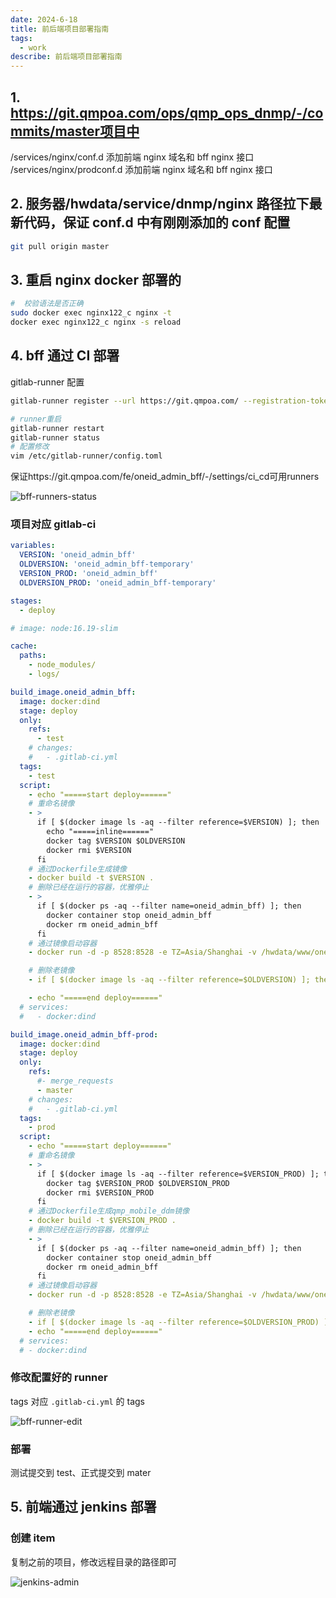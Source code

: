 ```yaml
---
date: 2024-6-18
title: 前后端项目部署指南
tags:
  - work
describe: 前后端项目部署指南
---
```


## 1. https://git.qmpoa.com/ops/qmp_ops_dnmp/-/commits/master项目中

/services/nginx/conf.d 添加前端 nginx 域名和 bff nginx 接口
/services/nginx/prodconf.d 添加前端 nginx 域名和 bff nginx 接口

## 2. 服务器/hwdata/service/dnmp/nginx 路径拉下最新代码，保证 conf.d 中有刚刚添加的 conf 配置

```bash
git pull origin master
```

## 3. 重启 nginx docker 部署的

```bash
#  校验语法是否正确
sudo docker exec nginx122_c nginx -t
docker exec nginx122_c nginx -s reload
```

## 4. bff 通过 CI 部署

gitlab-runner 配置

```bash
gitlab-runner register --url https://git.qmpoa.com/ --registration-token 令牌 --executor docker --docker-volumes /var/run/docker.sock:/var/run/docker.sock --docker-privileged
```

```bash
# runner重启
gitlab-runner restart
gitlab-runner status
# 配置修改
vim /etc/gitlab-runner/config.toml
```

保证https://git.qmpoa.com/fe/oneid_admin_bff/-/settings/ci_cd可用runners

![bff-runners-status](./images/bff-runners-status.png)

### 项目对应 gitlab-ci

```yml
variables:
  VERSION: 'oneid_admin_bff'
  OLDVERSION: 'oneid_admin_bff-temporary'
  VERSION_PROD: 'oneid_admin_bff'
  OLDVERSION_PROD: 'oneid_admin_bff-temporary'

stages:
  - deploy

# image: node:16.19-slim

cache:
  paths:
    - node_modules/
    - logs/

build_image.oneid_admin_bff:
  image: docker:dind
  stage: deploy
  only:
    refs:
      - test
    # changes:
    #   - .gitlab-ci.yml
  tags:
    - test
  script:
    - echo "=====start deploy======"
    # 重命名镜像
    - >
      if [ $(docker image ls -aq --filter reference=$VERSION) ]; then
        echo "=====inline======"
        docker tag $VERSION $OLDVERSION
        docker rmi $VERSION
      fi
    # 通过Dockerfile生成镜像
    - docker build -t $VERSION .
    # 删除已经在运行的容器，优雅停止
    - >
      if [ $(docker ps -aq --filter name=oneid_admin_bff) ]; then
        docker container stop oneid_admin_bff
        docker rm oneid_admin_bff
      fi
    # 通过镜像启动容器
    - docker run -d -p 8528:8528 -e TZ=Asia/Shanghai -v /hwdata/www/oneid_admin_bff/docker-host.json:/usr/src/docker-host.json --restart=always --name oneid_admin_bff $VERSION

    # 删除老镜像
    - if [ $(docker image ls -aq --filter reference=$OLDVERSION) ]; then docker image rmi $OLDVERSION;fi

    - echo "=====end deploy======"
  # services:
  #   - docker:dind

build_image.oneid_admin_bff-prod:
  image: docker:dind
  stage: deploy
  only:
    refs:
      #- merge_requests
      - master
    # changes:
    #   - .gitlab-ci.yml
  tags:
    - prod
  script:
    - echo "=====start deploy======"
    # 重命名镜像
    - >
      if [ $(docker image ls -aq --filter reference=$VERSION_PROD) ]; then
        docker tag $VERSION_PROD $OLDVERSION_PROD
        docker rmi $VERSION_PROD
      fi
    # 通过Dockerfile生成qmp_mobile_ddm镜像
    - docker build -t $VERSION_PROD .
    # 删除已经在运行的容器，优雅停止
    - >
      if [ $(docker ps -aq --filter name=oneid_admin_bff) ]; then
        docker container stop oneid_admin_bff
        docker rm oneid_admin_bff
      fi
    # 通过镜像启动容器
    - docker run -d -p 8528:8528 -e TZ=Asia/Shanghai -v /hwdata/www/oneid_admin_bff/docker-host.json:/usr/src/docker-host.json --restart=always --name oneid_admin_bff $VERSION_PROD

    # 删除老镜像
    - if [ $(docker image ls -aq --filter reference=$OLDVERSION_PROD) ]; then docker image rmi $OLDVERSION_PROD;fi
    - echo "=====end deploy======"
  # services:
  # - docker:dind
```

### 修改配置好的 runner

tags 对应 `.gitlab-ci.yml` 的 tags

![bff-runner-edit](./images/bff-runner-edit.png)

### 部署

测试提交到 test、正式提交到 mater

## 5. 前端通过 jenkins 部署

### 创建 item

复制之前的项目，修改远程目录的路径即可

![jenkins-admin](./images/jenkins-admin.png)
